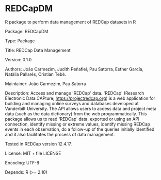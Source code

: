 # REDCapDM
R package to perform data management of REDCap datasets in R

Package: REDCapDM

Type: Package

Title: REDCap Data Management

Version: 0.1.0

Authors: João Carmezim, Judith Peñafiel, Pau Satorra, Esther García, Natàlia Pallarés, Cristian Tebé.

Maintainer: João Carmezim, Pau Satorra

Description: Access and manage 'REDCap' data. 'REDCap' (Research Electronic Data CAPture; <https://projectredcap.org>) is a web application for building and managing online surveys and databases developed at Vanderbilt University. The API allows users to access data and project meta data (such as the data dictionary) from the web programmatically. This package allows us to read 'REDCap' data, exported or using an API connection, identify missing or extreme values, identify missing REDCap events in each observation, do a follow-up of the queries initially identified and it also facilitates the process of data management.

Tested in REDCap version 12.4.17.

License: MIT + file LICENSE

Encoding: UTF-8

Depends: R (>= 2.10)
